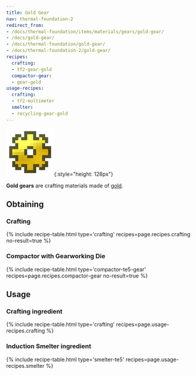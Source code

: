 ```yaml
---
title: Gold Gear
nav: thermal-foundation-2
redirect_from:
- /docs/thermal-foundation/items/materials/gears/gold-gear/
- /docs/gold-gear/
- /docs/thermal-foundation/gold-gear/
- /docs/thermal-foundation-2/gold-gear/
recipes:
  crafting:
  - tf2-gear-gold
  compactor-gear:
  - gear-gold
usage-recipes:
  crafting:
  - tf2-multimeter
  smelter:
  - recycling-gear-gold
---
```


![Gold gear](/assets/images/thermal-foundation-2/gear-gold.png){:style="height: 128px"}


**Gold gears** are crafting materials made of
[gold](https://minecraft.gamepedia.com/Gold_Ingot).


Obtaining
---------

### Crafting
{% include recipe-table.html type='crafting' recipes=page.recipes.crafting no-result=true %}

### Compactor with Gearworking Die
{% include recipe-table.html type='compactor-te5-gear' recipes=page.recipes.compactor-gear no-result=true %}


Usage
-----

### Crafting ingredient
{% include recipe-table.html type='crafting' recipes=page.usage-recipes.crafting %}

### Induction Smelter ingredient
{% include recipe-table.html type='smelter-te5' recipes=page.usage-recipes.smelter %}
